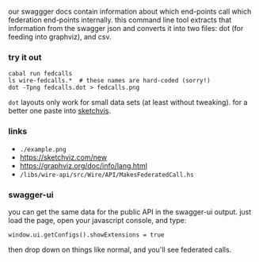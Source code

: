 our swaggger docs contain information about which end-points call
which federation end-points internally.  this command line tool
extracts that information from the swagger json and converts it into
two files: dot (for feeding into graphviz), and csv.

### try it out

```
cabal run fedcalls
ls wire-fedcalls.*  # these names are hard-coded (sorry!)
dot -Tpng fedcalls.dot > fedcalls.png
```

`dot` layouts only work for small data sets (at least without tweaking).  for a better one paste into [sketchvis](https://sketchviz.com/new).

### links

- `./example.png`
- https://sketchviz.com/new
- https://graphviz.org/doc/info/lang.html
- `/libs/wire-api/src/Wire/API/MakesFederatedCall.hs`

### swagger-ui

you can get the same data for the public API in the swagger-ui output.  just load the page, open your javascript console, and type:

```
window.ui.getConfigs().showExtensions = true
```

then drop down on things like normal, and you'll see federated calls.
